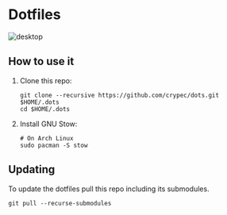 # Dotfiles

![desktop]("./readme_img.png")

## How to use it

1. Clone this repo:

    ```shell
    git clone --recursive https://github.com/crypec/dots.git $HOME/.dots
    cd $HOME/.dots
    ```
2. Install GNU Stow:

    ```shell
    # On Arch Linux
    sudo pacman -S stow
    ```

## Updating
To update the dotfiles pull this repo including its submodules.

```
git pull --recurse-submodules
```
